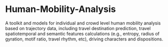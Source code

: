 # Human-Mobility-Analysis
A toolkit and models for individual and crowd level human mobility analysis based on trajectory data, including travel destination prediction, travel spatiotemporal and semantic features calculations (e.g., entropy, radius of gyration, motif ratio, travel rhythm, etc), driving characters and dispositions.
